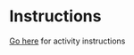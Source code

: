 # Instructions
[Go here](https://github.com/coding-for-designers/Fall-2021-Syllabus/blob/main/Activity%E2%80%94Burger%20File%20Organization.md) for activity instructions
